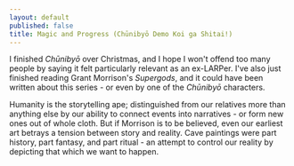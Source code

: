 ```yaml
---
layout: default
published: false
title: Magic and Progress (Chūnibyō Demo Koi ga Shitai!)
---
```


I finished *Chūnibyō* over Christmas, and I hope I won't offend too many people by saying it felt particularly relevant as an ex-LARPer. I've also just finished reading Grant Morrison's *Supergods*, and it could have been written about this series - or even by one of the *Chūnibyō* characters.

Humanity is the storytelling ape; distinguished from our relatives more than anything else by our ability to connect events into narratives - or form new ones out of whole cloth. But if Morrison is to be believed, even our earliest art betrays a tension between story and reality. Cave paintings were part history, part fantasy, and part ritual - an attempt to control our reality by depicting that which we want to happen.